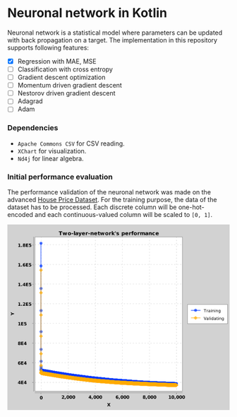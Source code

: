 # Neuronal network in Kotlin

Neuronal network is a statistical model where parameters can be updated with back propagation on a target. The implementation 
in this repository supports following features:

- [x] Regression with MAE, MSE
- [ ] Classification with cross entropy
- [ ] Gradient descent optimization
- [ ] Momentum driven gradient descent
- [ ] Nestorov driven gradient descent
- [ ] Adagrad
- [ ] Adam

### Dependencies
- `Apache Commons CSV` for CSV reading.
- `XChart` for visualization.
- `Nd4j` for linear algebra.

### Initial performance evaluation

The performance validation of the neuronal network was made on the advanced [House Price Dataset](https://www.kaggle.com/c/house-prices-advanced-regression-techniques).
For the training purpose, the data of the dataset has to be processed. Each discrete column will be one-hot-encoded and each continuous-valued column will be 
scaled to `[0, 1]`.

![](images/performance.png)